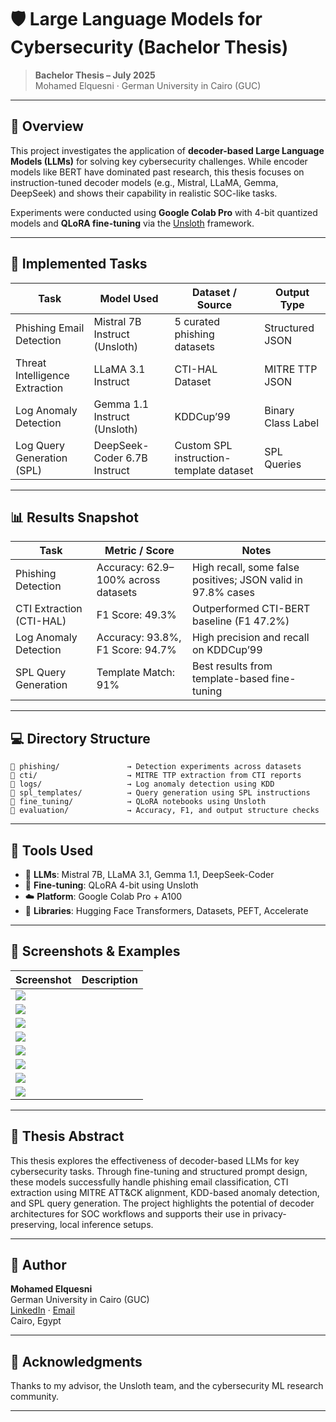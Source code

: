 # 🛡️ Large Language Models for Cybersecurity (Bachelor Thesis)

> **Bachelor Thesis – July 2025**  
> Mohamed Elquesni · German University in Cairo (GUC)

---

## 📌 Overview

This project investigates the application of **decoder-based Large Language Models (LLMs)** for solving key cybersecurity challenges. While encoder models like BERT have dominated past research, this thesis focuses on instruction-tuned decoder models (e.g., Mistral, LLaMA, Gemma, DeepSeek) and shows their capability in realistic SOC-like tasks.

Experiments were conducted using **Google Colab Pro** with 4-bit quantized models and **QLoRA fine-tuning** via the [Unsloth](https://github.com/unslothai/unsloth) framework.

---

## 🔐 Implemented Tasks

| Task                            | Model Used                           | Dataset / Source                           | Output Type         |
|---------------------------------|--------------------------------------|--------------------------------------------|---------------------|
| Phishing Email Detection        | Mistral 7B Instruct (Unsloth)        | 5 curated phishing datasets                | Structured JSON     |
| Threat Intelligence Extraction  | LLaMA 3.1 Instruct                   | CTI-HAL Dataset                             | MITRE TTP JSON      |
| Log Anomaly Detection           | Gemma 1.1 Instruct (Unsloth)         | KDDCup’99                                   | Binary Class Label  |
| Log Query Generation (SPL)      | DeepSeek-Coder 6.7B Instruct         | Custom SPL instruction-template dataset     | SPL Queries         |

---

## 📊 Results Snapshot

| Task                      | Metric / Score                         | Notes                                                        |
|--------------------------|----------------------------------------|--------------------------------------------------------------|
| Phishing Detection       | Accuracy: 62.9–100% across datasets     | High recall, some false positives; JSON valid in 97.8% cases |
| CTI Extraction (CTI-HAL) | F1 Score: 49.3%                         | Outperformed CTI-BERT baseline (F1 47.2%)                    |
| Log Anomaly Detection    | Accuracy: 93.8%, F1 Score: 94.7%        | High precision and recall on KDDCup’99                       |
| SPL Query Generation     | Template Match: 91%                     | Best results from template-based fine-tuning                 |

---

## 💻 Directory Structure

```
📁 phishing/               → Detection experiments across datasets  
📁 cti/                    → MITRE TTP extraction from CTI reports  
📁 logs/                   → Log anomaly detection using KDD  
📁 spl_templates/          → Query generation using SPL instructions  
📁 fine_tuning/            → QLoRA notebooks using Unsloth  
📁 evaluation/             → Accuracy, F1, and output structure checks  
```

---

## 🧪 Tools Used

- 🧠 **LLMs**: Mistral 7B, LLaMA 3.1, Gemma 1.1, DeepSeek-Coder  
- 🔧 **Fine-tuning**: QLoRA 4-bit using Unsloth  
- ☁️ **Platform**: Google Colab Pro + A100  
- 🧰 **Libraries**: Hugging Face Transformers, Datasets, PEFT, Accelerate

---

## 📸 Screenshots & Examples

| Screenshot | Description |
|-----------|-------------|
| ![](https://github.com/MohamedElquesni/Large-Language-Models-for-Cybersecurity/raw/main/Snapshots/screenshot-1.png) 
| ![](https://github.com/MohamedElquesni/Large-Language-Models-for-Cybersecurity/raw/main/Snapshots/screenshot-2.png) 
| ![](https://github.com/MohamedElquesni/Large-Language-Models-for-Cybersecurity/raw/main/Snapshots/screenshot-3.png) 
| ![](https://github.com/MohamedElquesni/Large-Language-Models-for-Cybersecurity/raw/main/Snapshots/screenshot-4.png) 
| ![](https://github.com/MohamedElquesni/Large-Language-Models-for-Cybersecurity/raw/main/Snapshots/screenshot-5.png)
| ![](https://github.com/MohamedElquesni/Large-Language-Models-for-Cybersecurity/raw/main/Snapshots/screenshot-6.png) 
| ![](https://github.com/MohamedElquesni/Large-Language-Models-for-Cybersecurity/raw/main/Snapshots/screenshot-7.png) 
| ![](https://github.com/MohamedElquesni/Large-Language-Models-for-Cybersecurity/raw/main/Snapshots/screenshot-8.png) 

---

## 📘 Thesis Abstract

This thesis explores the effectiveness of decoder-based LLMs for key cybersecurity tasks. Through fine-tuning and structured prompt design, these models successfully handle phishing email classification, CTI extraction using MITRE ATT&CK alignment, KDD-based anomaly detection, and SPL query generation. The project highlights the potential of decoder architectures for SOC workflows and supports their use in privacy-preserving, local inference setups.

---

## 🧠 Author

**Mohamed Elquesni**  
German University in Cairo (GUC)  
[LinkedIn](https://www.linkedin.com/in/mohamedelquesni) · [Email](mailto:mohamedelquesni@outlook.com)  
Cairo, Egypt  

---

## 🏁 Acknowledgments

Thanks to my advisor, the Unsloth team, and the cybersecurity ML research community.

---
